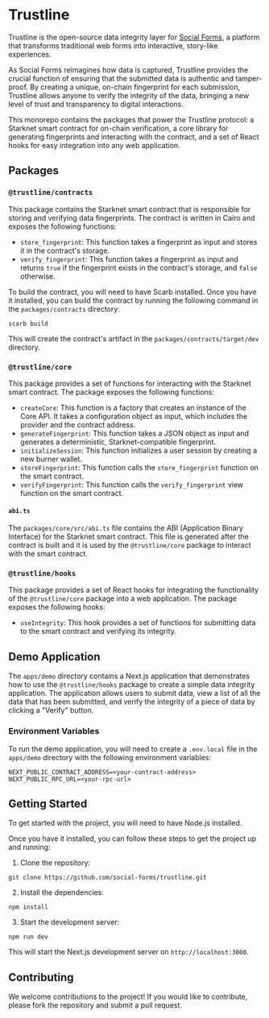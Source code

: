 # Trustline

Trustline is the open-source data integrity layer for [Social Forms](https://socialforms.so), a platform that transforms traditional web forms into interactive, story-like experiences.

As Social Forms reimagines how data is captured, Trustline provides the crucial function of ensuring that the submitted data is authentic and tamper-proof. By creating a unique, on-chain fingerprint for each submission, Trustline allows anyone to verify the integrity of the data, bringing a new level of trust and transparency to digital interactions.

This monorepo contains the packages that power the Trustline protocol: a Starknet smart contract for on-chain verification, a core library for generating fingerprints and interacting with the contract, and a set of React hooks for easy integration into any web application.

## Packages

### `@trustline/contracts`

This package contains the Starknet smart contract that is responsible for storing and verifying data fingerprints. The contract is written in Cairo and exposes the following functions:

- `store_fingerprint`: This function takes a fingerprint as input and stores it in the contract's storage.
- `verify_fingerprint`: This function takes a fingerprint as input and returns `true` if the fingerprint exists in the contract's storage, and `false` otherwise.

To build the contract, you will need to have Scarb installed. Once you have it installed, you can build the contract by running the following command in the `packages/contracts` directory:

```
scarb build
```

This will create the contract's artifact in the `packages/contracts/target/dev` directory.

### `@trustline/core`

This package provides a set of functions for interacting with the Starknet smart contract. The package exposes the following functions:

- `createCore`: This function is a factory that creates an instance of the Core API. It takes a configuration object as input, which includes the provider and the contract address.
- `generateFingerprint`: This function takes a JSON object as input and generates a deterministic, Starknet-compatible fingerprint.
- `initializeSession`: This function initializes a user session by creating a new burner wallet.
- `storeFingerprint`: This function calls the `store_fingerprint` function on the smart contract.
- `verifyFingerprint`: This function calls the `verify_fingerprint` view function on the smart contract.


#### `abi.ts`

The `packages/core/src/abi.ts` file contains the ABI (Application Binary Interface) for the Starknet smart contract. This file is generated after the contract is built and it is used by the `@trustline/core` package to interact with the smart contract.

### `@trustline/hooks`

This package provides a set of React hooks for integrating the functionality of the `@trustline/core` package into a web application. The package exposes the following hooks:

- `useIntegrity`: This hook provides a set of functions for submitting data to the smart contract and verifying its integrity.

## Demo Application

The `apps/demo` directory contains a Next.js application that demonstrates how to use the `@trustline/hooks` package to create a simple data integrity application. The application allows users to submit data, view a list of all the data that has been submitted, and verify the integrity of a piece of data by clicking a "Verify" button.

### Environment Variables

To run the demo application, you will need to create a `.env.local` file in the `apps/demo` directory with the following environment variables:

```
NEXT_PUBLIC_CONTRACT_ADDRESS=<your-contract-address>
NEXT_PUBLIC_RPC_URL=<your-rpc-url>
```

## Getting Started

To get started with the project, you will need to have Node.js installed.

Once you have it installed, you can follow these steps to get the project up and running:

1. Clone the repository:

```
git clone https://github.com/social-forms/trustline.git
```

2. Install the dependencies:

```
npm install
```

3. Start the development server:

```
npm run dev
```

This will start the Next.js development server on `http://localhost:3000`.

## Contributing

We welcome contributions to the project! If you would like to contribute, please fork the repository and submit a pull request.
